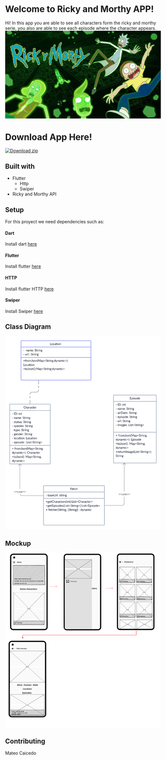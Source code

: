 # Welcome to Ricky and Morthy APP!

 Hi! In this app you are able to see all characters form the ricky and morthy serie, you also are able to see each episode where the character appears.
<img src="assets/header.jpg" alt="Pic"/>

# Download App Here!
[![Download zip](https://custom-icon-badges.herokuapp.com/badge/-Download-green?style=for-the-badge&logo=download&logoColor=white "Download zip")](https://github.com/MateoCaicedoW/RickyMorthyAPI---Flutter/releases/download/v1.0.0/app-release.apk)

## Built with

- Flutter
	- Http
	- Swiper
- Ricky and Morthy API

## Setup

For this proyect we need dependencies such as:

#### Dart
Install dart [here](https://dart.dev/get-dart/)
#### Flutter
Install flutter [here](https://docs.flutter.dev/get-started/install)
#### HTTP
Install flutter HTTP [here](https://pub.dev/packages/http)
#### Swiper
Install Swiper [here](https://pub.dev/packages/card_swiper/install)

## Class Diagram
<img src="assets/class_diagram.png" alt="Diagram"/>


## Mockup
<img src="assets/wireframe.png" alt="Mockup"/>

## Contributing
Mateo Caicedo